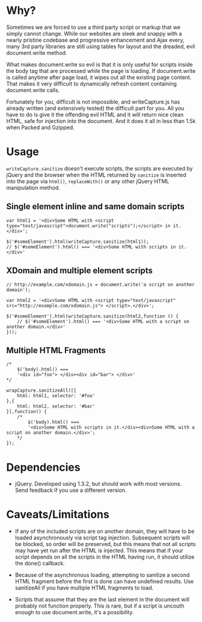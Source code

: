 # Why? #

Sometimes we are forced to use a third party script or markup that we simply 
cannot change. While our websites are sleek and snappy with a nearly pristine
codebase and progressive enhancement and Ajax every, many 3rd party libraries
are still using tables for layout and the dreaded, evil document.write method.

What makes document.write so evil is that it is only useful for scripts inside
the body tag that are processed while the page is loading. If document.write is
called anytime after page load, it wipes out all the existing page content. 
That makes it very difficult to dynamically refresh content containing 
document.write calls.

Fortunately for you, difficult is not impossible, and writeCapture.js has 
already written (and extensively tested) the difficult part for you. All 
you have to do is give it the offending evil HTML and it will return nice
clean HTML, safe for injection into the document. And it does it all in less
than 1.5k when Packed and Gzipped.

# Usage #

`writeCapture.sanitize` doesn't execute scripts, the scripts are executed by 
jQuery and the browser when the HTML returned by `sanitize` is inserted into
the page via `html()`, `replaceWith()` or any other jQuery HTML manipulation
method.

## Single element inline and same domain scripts ##

    var html1 = '<div>Some HTML with <script type="text/javascript">document.write("scripts");</script> in it.</div>';
    
    $('#someElement').html(writeCapture.sanitize(html1));
	// $('#someElement').html() === '<div>Some HTML with scripts in it.</div>'

## XDomain and multiple element scripts ##
 
    // http://example.com/xdomain.js = document.write('a script on another domain');
    
    var html2 = '<div>Some HTML with <script type="text/javascript" src="http://example.com/xdomain.js"> </script>.</div>';
    
    $('#someElement').html(writeCapture.sanitize(html2,function () {
		// $('#someElement').html() === '<div>Some HTML with a script on another domain.</div>'
	}));
    
## Multiple HTML Fragments ##

    /*
 		$('body).html() === 
 		'<div id="foo"> </div><div id="bar"> </div>'
	*/
    
    wrapCapture.sanitizeAll([{
		html: html1, selector: '#foo'
	},{	
		html: html2, selector: '#bar'	
	}],function() {
		/* 
			$('body).html() === 
			'<div>Some HTML with scripts in it.</div><div>Some HTML with a script on another domain.</div>';
		*/
	});

# Dependencies #

* jQuery. Developed using 1.3.2, but should work with most versions. Send 
  feedback if you use a different version.

# Caveats/Limitations #
 
* If any of the included scripts are on another domain, they will have to be 
  loaded asynchronously via script tag injection. Subsequent scripts will be 
  blocked, so order will be preserved, but this means that not all scripts may 
  have yet run after the HTML is injected. This means that if your script 
  depends on all the scripts in the HTML having run, it should utilize the 
  done() callback.
 
* Because of the asynchronous loading, attempting to sanitize a second HTML 
  fragment before the first is done can have undefined results. Use sanitizeAll
  if you have multiple HTML fragments to load.
  
* Scripts that assume that they are the last element in the document will 
  probably not function properly. This is rare, but if a script is uncouth 
  enough to use document.write, it's a possibility.
